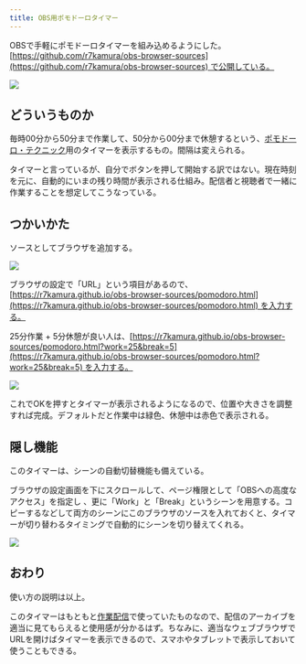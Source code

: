 ```yaml
---
title: OBS用ポモドーロタイマー
---
```

OBSで手軽にポモドーロタイマーを組み込めるようにした。[https://github.com/r7kamura/obs-browser-sources](https://github.com/r7kamura/obs-browser-sources) で公開している。

![](https://lh3.googleusercontent.com/docs/ADP-6oFwc7ABP6QIXG6K5kUb0QoSskidRZpefb1sAzOYks1d8qzw5pYvYTzySVPTmpxB73isq56Kvlgu39OuWjoeEEne5h0t1YjscfwTt1bVFxiHHLCPGkAuGvthV9MG6jtq7ARS_ZEGxO5PEay1yEW1bKcNuk-wiHhc-NtoOsdV87txcdh_VzPOh-d8xl-AbmPxxrf8EDNnzHXNr2LIDwHVLkDqRM8H8gSy9TBXdg-Y2gF402zq_0z-_v10T07rO0xj4fSCKguVL7O6GT4e_h_AzT1MhRH6rvrJzzup1mxTmbJ6vIA5kKAO1fIirhiNzNwLlgUYUgAy1VunaLsiTDZitarYZn8dIRhFr86HCCwAdrve-ceerpltnvtXInfZJUXF013_3Ek2lMIIbwzXOhAUaXz6wqOhL3-_ZIPyjoJHSfPF_RDtZU4aEceAKUSGMAErLdjJztLnW3OvnaWnw483uBGaEOocJN-GgwB4EQefB6yIFwN3zwU3hBF7fAoH8BKEF5GSvidz6B2hHSsMabhDIZ0boMoLhDY3pU7lwEPyriYc3AvMpUvCyIGqk0vCu58tvdHk1A1dRjyzmCWiH53fnTRG1UHKXf015SgVf50pA8gxDyMz2_sV9LOWn1bHvGwJXCoOTNXPUTm06CJiHwznCboJOr0LxmOFKi5morZ-aiV6VavPIRg1T4teh6Mo2nzgm9gVXw39kcnYoph3Vz3KmNkYVqhu0b2WYc2dmdny0KvggGOyMEUBb1-Txahc-3WnxgNqT9bWq6zYYyNGviWWcuEb-2g12GrbK-zfbQS7bIWjSFoZgR2WiPUPZRwKFPYDuiRRMxl7nTdqV7VuiJkJLYydPdda1eCpN5dbwz4nHzYXWKoHvfUwUSONomRMsticv5orU2RDS7vKIcBlJsY2sXLYYKVqgCHy1MdSUj_y5taqZf8VwvS41cbAkOL4TUMFGrrsEzLTUU793xr0twfmwzMpdQGmDgCq5SsnwZ6kwa7yqawClny8bIZYiQUC3ZabUHAOKYyKRCmGSBXxcxlBZps98bfYovcKA5nvhRq8KwJCMgblZo6Jp9o2S5Ram7R-MSxH4RiISyXexSpQn_vUjcMViWoXqWErOy9YygjwCKRTA9ejvawzvrLsBkc5VA_FA-Q3YD0ch7zHVojwfQY1YDQvcqT7DjR7H7PC2Z8viLFx6_PJVAsaVnCyVag7hSnHv61X0jwnhtCg6v7GfeYltHDysHWbNVzBUXuWAF_fPyqPjXrc)

どういうものか
-------

毎時00分から50分まで作業して、50分から00分まで休憩するという、[ポモドーロ・テクニック](https://ja.wikipedia.org/wiki/%E3%83%9D%E3%83%A2%E3%83%89%E3%83%BC%E3%83%AD%E3%83%BB%E3%83%86%E3%82%AF%E3%83%8B%E3%83%83%E3%82%AF)用のタイマーを表示するもの。間隔は変えられる。

タイマーと言っているが、自分でボタンを押して開始する訳ではない。現在時刻を元に、自動的にいまの残り時間が表示される仕組み。配信者と視聴者で一緒に作業することを想定してこうなっている。

つかいかた
-----

ソースとしてブラウザを追加する。

![](https://lh3.googleusercontent.com/docs/ADP-6oGzoOP9HtTvm-k8OHcv9lhQtVlx6de15SNkedQ9SUCiT-C-fQkwVaKIpHg4DT2UbX3PWj_hAMGhJhg2185rm9vZ8DhW6d8t90oK2Fjz67oJ4Qn-HcHPaTnnPBoJfmwbZRKFBhPE_L9buAltDlu1gZAyAEYgGG99FwRMB5rH1Wn_SE_GyParKTSNQya_QPpnHGA7l1xSfxGgGyeVuRopP-x44ww1toTrLTMcQzPYwow5l5ALSzX2RFjl-SWoDDWQCNAfqLq-Frzjn_j0UdX7xPlENkkeaMYW6wrjt0DFrIMNDKWRMmhY8SP99Rwi4zaR_sNt5nQULveCLSdihT9PHGQvPDdnGbLSP9i6ayABVFyUDVMf5c74yJ8bikTg5XEs3tgpeMRxNYZj2NuApYoyy3CVnkso0Vr9-QhwHnX_nAbWdw9FAHgrmy8mkjvhmLDs27lEH2mMK7H7iU8GTI8idpqZ76GFjqWLeIw20Nt72uMtUStnqlDou4KTmRWHRMWnWXxDJI32u1mKVBU2fY3HZrO8MtPYliQou7qGawQSeb1H3yyU3ughPqPP2W6e8NcHkH563y_1E0WSJk063mpkomajKZyzifYZ_Y-_rQ9Xwz8GHF_95TbxILT5Dpg7Wkrl2yxcOTlqgzf6Qx9Nlp06jjLwNu-tnjy6jdoDfOnAQZN4_insR-KwhyPgN4GkuSt6AhnUlr9wGTyr5JS-U28lP9k6s4iebteNzXt_BNTwgrDwKqHNGJTGIizq_LbmC8wb7cIUXsaW9aEnkRRnaxnsfnvv3v9EtE1x_WduCWa9ylnU1JVaUCZBrZlQ1nJZiPEWFfUlT2CBv7H0L1x_AJSZacF2LdBxhhl89ID0mWqNhey239wJKWRxfIqXvKh1XLVG-HVrn4Ak-u_m_LVndXeuMjzI4JsbSSTkxvuiFPC2Rlb9VvmbtK5PzHWhEz02BBwTxpxNTZDPcn2IRXesWny6wdsngBqMxFjPv4hOF513S0pFN1e44c3zYGGFpkn1MIWNI1NyjTd60nPyABngzTl8cEcb8XxS80i6sLUHXvrTFtofLPmoGly3_GMwVRU9cEGMDe18MI9ewmoQSimxKQGx361KoaNa514igQZejmF3Rs5Jwpt6vBZ2mkWEUToB_uHFTnLWeq8JeUD3V37vdGvSv91wAehK4z4nhSdAjybGq17xq_PhyVNmGmXYK1WuKqBdryqQeFk8slaHd7ClrIpBNNBS66RakmJI5djQEiB3X-rbUyPN)

ブラウザの設定で「URL」という項目があるので、[https://r7kamura.github.io/obs-browser-sources/pomodoro.html](https://r7kamura.github.io/obs-browser-sources/pomodoro.html) を入力する。

25分作業 + 5分休憩が良い人は、[https://r7kamura.github.io/obs-browser-sources/pomodoro.html?work=25&break=5](https://r7kamura.github.io/obs-browser-sources/pomodoro.html?work=25&break=5) を入力する。

![](https://lh3.googleusercontent.com/docs/ADP-6oGZ5gEq4X9xXZ-FtT2dG0KDquJWxqUv4YpFaoXbyohPMqoVQmLJBaNsbopHB7Ge95n8oGIVX1QhqjE3hE6pdlcP3qtZQMdGTSebB1K2qF6dgMLYRiG7foAN_H3JfPstD4HKQgi1EWZAcGXMJqtn4qf_M0THjjRsQPcDG3nL5RAYw4esWQ1bBuB2xhDal53bSPKztLarDTOI-G55zztgwZ5raPv--T0Uk9OJeo8BaUA9cshPQUF148pkh8t_ZLwcJe16lLQwGcyGSJC_aAATLOoMKHIaRCEY_0GC8uWOMNsyI-upwOLR1SIkwWP3TELFd_1V4FRO7-VBLg7W1ySXFzh0kf2pl2rY87YnXKZL5XY-84iHdS-OI_RfVrO1QIJV3V8xKrd0-KO1CnHSJSINw969nyKnsIS_fjV1MkFqI8TdNSDijjupBd5W8q4LNQXcgjSlA66V5itRu7o1LtSxNRndBqIJwN_lm53OAuB2gyeDRwk_4OhjUvhc2UNIyKdHuVbiFVHXg_mJ9oEV0dPEXiRMaab-yCeVvGeX7Fj57Vuf_1nmc1Qlmfzk6JEDEac14ErbrBrJCfSxVcW3JOVly9drqEQYiISpbJrVCPYo8OFhsmheVp6nkPFZnCEZe3kd-XEoVoE_03L6W01tEUlKvPWS5v6RZufoXQ8FE08xnKsXTai7Rg93UbWTMU1SgW1svelmMBAmYAmCkr5iJJeA3DpFkRxK9pDzJ-GOqlVUvtXo4Uf4QE_3-KkWJqqScnRNpsUrZV_dPEBEjiUr9MivRBlS1YBEZSLc9X1Osj-Jplt-rnxCfynYfESVDJiAoh2j9Oa-5OytAoACLKQlYGhWTMQFYFIQPwPve8GfVsHI-uAXGLxo75UebCFHez4lmtqdQqzq82Eu2wydLomE3NAVaJhkVMEYMnVODwysrRMPJEitn8ukqWoDebqXBZ_k_A6YqHUCd4sx0kTTOJsuZqAcTiYFWDGO9ooZJgpf4ac_C17UbKZhNoUGXjnh-SIxFnqiP8LiBqqmQzzis2tWydOuNc67AJaSI2MVdJZnRwQLqQg41jEGxy4M1Z0z2ZXq3Pu6HEziYz-5FnQlYj1rfGdRe5Sp2GNoh-JoMC8QXP6hGMreAzxTdsI2UJIbUza7KJSsrjittPwVrPYFNabFBCn-NbaHuEEv-3Q9bmzGaKnkARifJVl2M5m5Vym3L2BMMq6xFsvQ-C88GeO2rW2nWQ79Ztu0OZM17_Kp8NS_rebX6oip0R0S)

これでOKを押すとタイマーが表示されるようになるので、位置や大きさを調整すれば完成。デフォルトだと作業中は緑色、休憩中は赤色で表示される。

隠し機能
----

このタイマーは、シーンの自動切替機能も備えている。

ブラウザの設定画面を下にスクロールして、ページ権限として「OBSへの高度なアクセス」を指定し 、更に「Work」と「Break」というシーンを用意する。コピーするなどして両方のシーンにこのブラウザのソースを入れておくと、タイマーが切り替わるタイミングで自動的にシーンを切り替えてくれる。

![](https://lh3.googleusercontent.com/docs/ADP-6oEoFVJ6hcY8Aeug8kO5A4uHWl6LKhDLx663ooIqQRtj56imcR1kjBf50g5Mvva0Y0uy5o-o3TjPG1PMXI3raqc0yZQvCob8aOk-ueCvowNhc5DECIvoiB1sGPozPeJX2mzjZpwe79Rs18YIDB_eS9fuvhZDO-07Gx-D4Y-vGmy6EvIa4BapPAfNpkmdDoeHB7wBrq2eao3v4cf33QdsrzwbNpgDCsVGxKH3mFo9jkwRwIoVLXKx4dCQdnjYmmBogyq9jylwDTyHjiWHo0fBGiRzkQoc69Zb2GUOuXpZ6ovfvesAwp_5tRiC0avsg9be0QCs22_53IFWDRS3Lk3EH8SDsxk9cGGPfzq8drbluosxHuH1sd4pSYYBQVgGXQaXBb5--U9sJXMBQWN1G58XWSgzjv38HY799iK_mOAm-1_jL-lc47KxcwsH623ssTMD4eaWcgDUHbh7z_GNJTP1MxTrTs1OAZrbqzBiBhw5UPNm6qMbZStxMtYYfQIPoAM1hFvP8JSdeKOFACG47TZpgKqYXiicxHrEyXzilIvjbDgxd3iQ9Qi3OrbMGlQ9I2iRdrHFgaEIwuGk2D9IaeVBsGKvN3yOdKaX8TUZluiL8KfvW6fYVq-zxAzBrBds2-NuBJAFOgFShFzHbvujezi0es5Uy8WniIko5jLWKIcec8GcVE8gVIe6sRCYYCOcnEkAhLDfHmZy5iJv5x-7Ai90QwQdtIa_rm4ptp_QaS331LBNasBP6SPwaQGugtKa6fnuYou27eXRvQFgwDI5qnuZdUnHrhBJtVjILpj1oDCbr74vyq51O-Z3T8LbvLQ8lEHDQ0Nx7g4aHKxH0BmG3nWR4-kulDD_wqbEGbs04sORTUwkzqM8lYa1EOQGkNdB9-Is_aqVK2Tz4lG4KH8-kLECtjmfTI0SKLSVStGxBhpuJzDUrRzxAr0vxNSwbA8CnpzSxBzydKzgG_3LMUWnsPpc4CBc0X8c2uQ4xxDDXCMC4oR80w37xF11M6tHjallpBRvB-4ViYg3Wi_rbB1TeWCa2DWa2c3hZxtA9o7_fnwQrTO-y8Q86KUnegqHjaPik1KO21ctIyblkMopBVepjbm4O2KumeeETz6AQmZpv5IdOWiWlVr0ueSgC6iHlgFO9jziWNH8lMxZ8mQQAFALeAt2-NihvB5VKYzDYpOD5Qkq5hwDrpdZ6cQszkK9afTOTZKBCXX84mnPcP68dWNKi6v0obhAX1yzbqdk7I9gAuhKZWqUldFS)

おわり
---

使い方の説明は以上。

このタイマーはもともと[作業配信](https://www.youtube.com/channel/UC5s-KpSDGzxWPWNv94PnJHw)で使っていたものなので、配信のアーカイブを適当に見てもらえると使用感が分かるはず。ちなみに、適当なウェブブラウザでURLを開けばタイマーを表示できるので、スマホやタブレットで表示しておいて使うこともできる。
